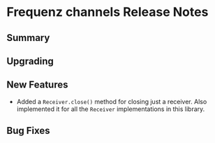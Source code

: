 # Frequenz channels Release Notes

## Summary

<!-- Here goes a general summary of what this release is about -->

## Upgrading

<!-- Here goes notes on how to upgrade from previous versions, including deprecations and what they should be replaced with -->

## New Features

- Added a `Receiver.close()` method for closing just a receiver.  Also implemented it for all the `Receiver` implementations in this library.

## Bug Fixes

<!-- Here goes notable bug fixes that are worth a special mention or explanation -->
